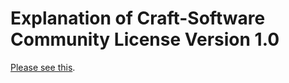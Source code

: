# Explanation of Craft-Software Community License Version 1.0

[Please see this](https://craftsoftwareinc.github.io/license_explanation.html).
